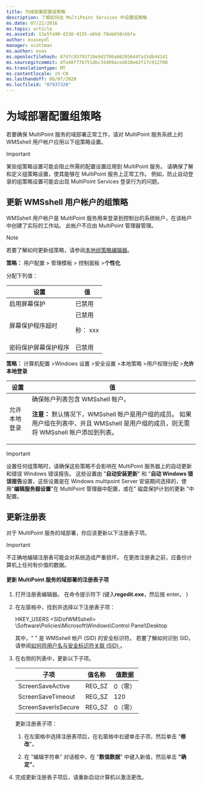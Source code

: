 ```yaml
---
title: 为域部署配置组策略
description: 了解如何在 MultiPoint Services 中设置组策略
ms.date: 07/22/2016
ms.topic: article
ms.assetid: 13e5fa90-d330-4155-a6b8-78eb650cbbfa
author: evaseydl
manager: scottman
ms.author: evas
ms.openlocfilehash: 67dfc93793710e9d2f06a66205644fa15db44141
ms.sourcegitcommit: dfa48f77b751dbc34409aced628eb2f17c912f08
ms.translationtype: MT
ms.contentlocale: zh-CN
ms.lasthandoff: 08/07/2020
ms.locfileid: "87937320"
---
```

# <a name="configure-group-policies-for-a-domain-deployment"></a>为域部署配置组策略
若要确保 MultiPoint 服务的域部署正常工作，请对 MultiPoint 服务系统上的 WMSshell 用户帐户应用以下组策略设置。

> [!IMPORTANT]
> 某些组策略设置可能会阻止所需的配置设置应用到 MultiPoint 服务。 请确保了解和定义组策略设置，使其能够在 MultiPoint 服务上正常工作。 例如，防止自动登录的组策略设置可能会出现 MultiPoint Services 登录行为的问题。

## <a name="update-group-policies-for-the-wmsshell-user-account"></a>更新 WMSshell 用户帐户的组策略
WMSshell 用户帐户是 MultiPoint 服务用来登录到控制台的系统帐户，在该帐户中创建了实际的工作站。 此帐户不应由 MultiPoint 管理器管理。

> [!NOTE]
> 若要了解如何更新组策略，请参阅[本地组策略编辑器](/previous-versions/windows/it-pro/windows-server-2012-R2-and-2012/dn265982(v=ws.11))。

**策略：** 用户配置 > 管理模板 > 控制面板 >**个性化**

分配下列值：

|设置|值|
|-----------|----------|
|启用屏幕保护|已禁用|
|屏幕保护程序超时|已禁用<p>秒： xxx|
|密码保护屏幕保护程序|已禁用|

**策略：** 计算机配置 >Windows 设置 >安全设置 >本地策略 >用户权限分配 >**允许本地登录**

|设置|值|
|-----------|----------|
|允许本地登录|确保帐户列表包含 WMSshell 帐户。<p>**注意：** 默认情况下，WMSshell 帐户是用户组的成员。 如果用户组在列表中，并且 WMSshell 是用户组的成员，则无需将 WMSshell 帐户添加到列表。|

> [!IMPORTANT]
> 设置任何组策略时，请确保这些策略不会影响在 MultiPoint 服务器上的自动更新和错误 Windows 错误报告。 这些设置由 "**自动安装更新**" 和 "**自动 Windows 错误报告**设置，这些设置是在 Windows multipoint Server 安装期间选择的，使用"**编辑服务器设置**"在 MultiPoint 管理器中配置，或在" 磁盘保护计划的更新 "中配置。

## <a name="update-the-registry"></a>更新注册表
对于 MultiPoint 服务的域部署，你应该更新以下注册表子项。

> [!IMPORTANT]
> 不正确地编辑注册表可能会对系统造成严重损坏。 在更改注册表之前，应备份计算机上任何有价值的数据。

#### <a name="to-update-registry-subkeys-for-a-domain-deployment-of-multipoint-services"></a>更新 MultiPoint 服务的域部署的注册表子项

1.  打开注册表编辑器。 在命令提示符下 (键入**regedit.exe**，然后按 enter。 ) 

2.  在左窗格中，找到并选择以下注册表子项：

    HKEY_USERS \<SIDofWMSshell> \Software\Policies\Microsoft\Windows\Control Panel\Desktop

    其中，" <SIDofWMSshell> " 是 WMSshell 帐户 (SID) 的安全标识符。 若要了解如何识别 SID，请参阅[如何将用户名与安全标识符关联 (SID) ](https://support.microsoft.com/kb/154599)。

3.  在右侧的列表中，更新以下子项。

    |子项|值名称|值数据|
    |----------|--------------|--------------|
    |ScreenSaveActive|REG_SZ|0（零）|
    |ScreenSaveTimeout|REG_SZ|120|
    |ScreenSaverIsSecure|REG_SZ|0（零）|

    更新注册表子项：

    1.  在左窗格中选择注册表项后，在右窗格中右键单击子项，然后单击 "**修改**"。

    2.  在 "编辑字符串" 对话框中，在 "**数值数据**" 中键入新值，然后单击 **"确定"**。

4.  完成更新注册表子项后，请重新启动计算机以激活更改。
